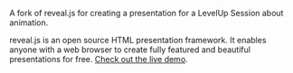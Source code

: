 A fork of reveal.js for creating a presentation for a LevelUp Session about animation.

reveal.js is an open source HTML presentation framework. It enables anyone with a web browser to create fully featured and beautiful presentations for free. [Check out the live demo](https://revealjs.com/).
